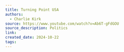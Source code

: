 ```yaml
---
title: Turning Point USA
authors:
  - Charlie Kirk
source: https://www.youtube.com/watch?v=Ab6T-gFdGOU
source_description: Politics
link: 
created_date: 2024-10-22
tags:
---
```


